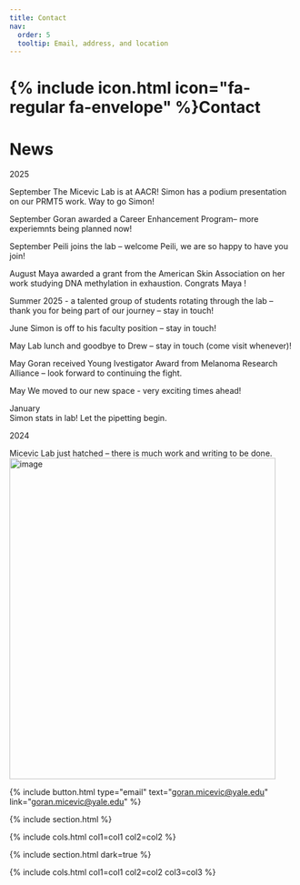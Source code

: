 ```yaml
---
title: Contact
nav:
  order: 5
  tooltip: Email, address, and location
---
```


# {% include icon.html icon="fa-regular fa-envelope" %}Contact

# News

2025 
 
September 
The Micevic Lab is at AACR! Simon has a podium presentation on our PRMT5 work. Way to go Simon!

September 
Goran awarded a Career Enhancement Program– more experiemnts being planned now!

September 
Peili joins the lab – welcome Peili, we are so happy to have you join!

August 
Maya awarded a grant from the American Skin Association on her work studying DNA methylation in exhaustion. Congrats Maya !

Summer 2025 - a talented group of students rotating through the lab – thank you for being part of our journey – stay in touch!

June 
Simon is off to his faculty position – stay in touch!

May
Lab lunch and goodbye to Drew – stay in touch (come visit whenever)! 

May 
Goran received Young Ivestigator Award from Melanoma Research Alliance – look forward to continuing the fight. 

May 
We moved to our new space - very exciting times ahead!

January  
Simon stats in lab! Let the pipetting begin.

2024

Micevic Lab just hatched – there is much work and writing to be done. 
<img width="468" height="565" alt="image" src="https://github.com/user-attachments/assets/38d17cea-794f-49cd-ba85-52af0f2dd395" />


{%
  include button.html
  type="email"
  text="goran.micevic@yale.edu"
  link="goran.micevic@yale.edu"
%}


{% include section.html %}


{% include cols.html col1=col1 col2=col2 %}

{% include section.html dark=true %}


{% include cols.html col1=col1 col2=col2 col3=col3 %}
